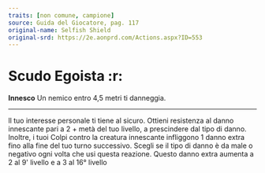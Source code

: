 ```yaml
---
traits: [non comune, campione]
source: Guida del Giocatore, pag. 117
original-name: Selfish Shield
original-srd: https://2e.aonprd.com/Actions.aspx?ID=553
---
```


# Scudo Egoista :r:

**Innesco** Un nemico entro 4,5 metri ti danneggia.

---

ll tuo interesse personale ti tiene al sicuro. Ottieni resistenza al danno
innescante pari a 2 + metà del tuo livello, a prescindere dal tipo di danno.
Inoltre, i tuoi Colpi contro la creatura innescante infliggono 1 danno extra
fino alla fine del tuo turno successivo. Scegli se il tipo di danno è da male o
negativo ogni volta che usi questa reazione. Questo danno extra aumenta a 2 al
9' livello e a 3 al 16° livello
